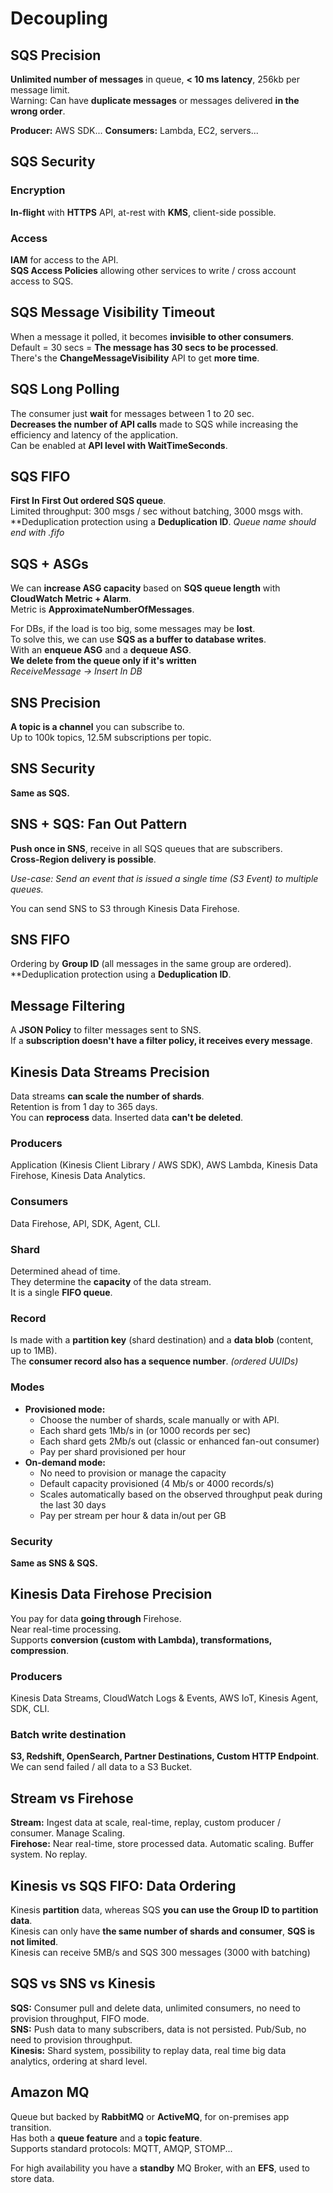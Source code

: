 # Decoupling

## SQS Precision

**Unlimited number of messages** in queue, **< 10 ms latency**, 256kb per message limit.  
Warning: Can have **duplicate messages** or messages delivered **in the wrong order**.

**Producer:** AWS SDK...
**Consumers:** Lambda, EC2, servers...

## SQS Security

### Encryption

**In-flight** with **HTTPS** API, at-rest with **KMS**, client-side possible.

### Access

**IAM** for access to the API.  
**SQS Access Policies** allowing other services to write / cross account access to SQS.

## SQS Message Visibility Timeout

When a message it polled, it becomes **invisible to other consumers**.  
Default = 30 secs = **The message has 30 secs to be processed**.  
There's the **ChangeMessageVisibility** API to get **more time**.

## SQS Long Polling 

The consumer just **wait** for messages between 1 to 20 sec.  
**Decreases the number of API calls** made to SQS while increasing the efficiency and latency of the application.  
Can be enabled at **API level with WaitTimeSeconds**.

## SQS FIFO

**First In First Out ordered SQS queue**.  
Limited throughput: 300 msgs / sec without batching, 3000 msgs with.  
**Deduplication protection using a **Deduplication ID**.
*Queue name should end with .fifo*

## SQS + ASGs

We can **increase ASG capacity** based on **SQS queue length** with **CloudWatch Metric + Alarm**.  
Metric is **ApproximateNumberOfMessages**.  

For DBs, if the load is too big, some messages may be **lost**.  
To solve this, we can use **SQS as a buffer to database writes**.  
With an **enqueue ASG** and a **dequeue ASG**.  
**We delete from the queue only if it's written**  
*ReceiveMessage -> Insert In DB*

## SNS Precision

**A topic is a channel** you can subscribe to.  
Up to 100k topics, 12.5M subscriptions per topic.

## SNS Security

**Same as SQS.**

## SNS + SQS: Fan Out Pattern

**Push once in SNS**, receive in all SQS queues that are subscribers.  
**Cross-Region delivery is possible**.

*Use-case: Send an event that is issued a single time (S3 Event) to multiple queues.*

You can send SNS to S3 through Kinesis Data Firehose.

## SNS FIFO

Ordering by **Group ID** (all messages in the same group are ordered).  
**Deduplication protection using a **Deduplication ID**.

## Message Filtering

A **JSON Policy** to filter messages sent to SNS.  
If a **subscription doesn't have a filter policy, it receives every message**.

## Kinesis Data Streams Precision

Data streams **can scale the number of shards**.  
Retention is from 1 day to 365 days.  
You can **reprocess** data. Inserted data **can't be deleted**.

### Producers

Application (Kinesis Client Library / AWS SDK), AWS Lambda, Kinesis Data Firehose, Kinesis Data Analytics.

### Consumers

Data Firehose, API, SDK, Agent, CLI.

### Shard

Determined ahead of time.  
They determine the **capacity** of the data stream.  
It is a single **FIFO queue**.

### Record

Is made with a **partition key** (shard destination) and a **data blob** (content, up to 1MB).  
The **consumer record also has a sequence number**. *(ordered UUIDs)*

### Modes

- **Provisioned mode:** 
  - Choose the number of shards, scale manually or with API.
  - Each shard gets 1Mb/s in (or 1000 records per sec)
  - Each shard gets 2Mb/s out (classic or enhanced fan-out consumer)
  - Pay per shard provisioned per hour
- **On-demand mode:**
  - No need to provision or manage the capacity
  - Default capacity provisioned (4 Mb/s or 4000 records/s)
  - Scales automatically based on the observed throughput peak during the last 30 days
  - Pay per stream per hour & data in/out per GB

### Security

**Same as SNS & SQS.**

## Kinesis Data Firehose Precision

You pay for data **going through** Firehose.  
Near real-time processing.  
Supports **conversion (custom with Lambda), transformations, compression**.  

### Producers

Kinesis Data Streams, CloudWatch Logs & Events, AWS IoT, Kinesis Agent, SDK, CLI.

### Batch write destination

**S3, Redshift, OpenSearch, Partner Destinations, Custom HTTP Endpoint**.  
We can send failed / all data to a S3 Bucket.

## Stream vs Firehose

**Stream:** Ingest data at scale, real-time, replay, custom producer / consumer. Manage Scaling.   
**Firehose:** Near real-time, store processed data. Automatic scaling. Buffer system. No replay.

## Kinesis vs SQS FIFO: Data Ordering

Kinesis **partition** data, whereas SQS **you can use the Group ID to partition data**.  
Kinesis can only have **the same number of shards and consumer**, **SQS is not limited**.  
Kinesis can receive 5MB/s and SQS 300 messages (3000 with batching)

## SQS vs SNS vs Kinesis

**SQS:** Consumer pull and delete data, unlimited consumers, no need to provision throughput, FIFO mode.  
**SNS:** Push data to many subscribers, data is not persisted. Pub/Sub, no need to provision throughput.  
**Kinesis:** Shard system, possibility to replay data, real time big data analytics, ordering at shard level.  

## Amazon MQ

Queue but backed by **RabbitMQ** or **ActiveMQ**, for on-premises app transition.  
Has both a **queue feature** and a **topic feature**.  
Supports standard protocols: MQTT, AMQP, STOMP...  

For high availability you have a **standby** MQ Broker, with an **EFS**, used to store data.

##

